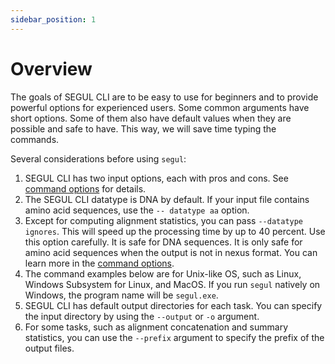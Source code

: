 ```yaml
---
sidebar_position: 1
---
```


# Overview

The goals of SEGUL CLI are to be easy to use for beginners and to provide powerful options for experienced users. Some common arguments have short options. Some of them also have default values when they are possible and safe to have. This way, we will save time typing the commands.

Several considerations before using `segul`:

1. SEGUL CLI has two input options, each with pros and cons. See [command options](./command_options) for details.
2. The SEGUL CLI datatype is DNA by default. If your input file contains amino acid sequences, use the `-- datatype aa` option.
3. Except for computing alignment statistics, you can pass `--datatype ignores`. This will speed up the processing time by up to 40 percent. Use this option carefully. It is safe for DNA sequences. It is only safe for amino acid sequences when the output is not in nexus format. You can learn more in the [command options](./command_options#data-types).
4. The command examples below are for Unix-like OS, such as Linux, Windows Subsystem for Linux, and MacOS. If you run `segul` natively on Windows, the program name will be `segul.exe`.
5. SEGUL CLI has default output directories for each task. You can specify the input directory by using the `--output` or `-o` argument.
6. For some tasks, such as alignment concatenation and summary statistics, you can use the `--prefix` argument to specify the prefix of the output files.
